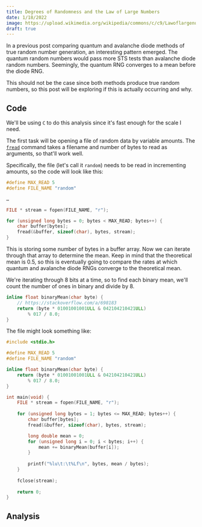 ```yaml
---
title: Degrees of Randomness and the Law of Large Numbers
date: 1/18/2022
image: https://upload.wikimedia.org/wikipedia/commons/c/c9/Lawoflargenumbers.svg
draft: true
---
```


In a previous post comparing quantum and avalanche diode methods of true random number generation, an interesting pattern emerged. The quantum random numbers would pass more STS tests than avalanche diode random numbers. Seemingly, the quantum RNG converges to a mean before the diode RNG.

This should not be the case since both methods produce true random numbers, so this post will be exploring if this is actually occurring and why.

## Code

We'll be using `C` to do this analysis since it's fast enough for the scale I need.

The first task will be opening a file of random data by variable amounts. The [`fread`](https://pubs.opengroup.org/onlinepubs/9699919799/functions/fread.html#tag_16_164) command takes a filename and number of bytes to read as arguments, so that'll work well.

Specifically, the file (let's call it `random`) needs to be read in incrementing amounts, so the code will look like this:
```c
#define MAX_READ 5
#define FILE_NAME "random"

…

FILE * stream = fopen(FILE_NAME, "r");

for (unsigned long bytes = 0; bytes < MAX_READ; bytes++) {
	char buffer[bytes];
	fread(&buffer, sizeof(char), bytes, stream);
}
```

This is storing some number of bytes in a buffer array. Now we can iterate through that array to determine the mean. Keep in mind that the theoretical mean is 0.5, so this is eventually going to compare the rates at which quantum and avalanche diode RNGs converge to the theoretical mean.

We're iterating through 8 bits at a time, so to find each binary mean, we'll count the number of ones in binary and divide by 8.

```c
inline float binaryMean(char byte) {
	// https://stackoverflow.com/a/698183
	return (byte * 01001001001ULL & 042104210421ULL) 
		% 017 / 8.0;
}
```

The file might look something like:
```c
#include <stdio.h>

#define MAX_READ 5
#define FILE_NAME "random"

inline float binaryMean(char byte) {
	return (byte * 01001001001ULL & 042104210421ULL) 
		% 017 / 8.0;
}

int main(void) {
	FILE * stream = fopen(FILE_NAME, "r");
	
	for (unsigned long bytes = 1; bytes <= MAX_READ; bytes++) {
		char buffer[bytes];
		fread(&buffer, sizeof(char), bytes, stream);

		long double mean = 0;
		for (unsigned long i = 0; i < bytes; i++) {
			mean += binaryMean(buffer[i]);
		}
		
		printf("%lu\t:\t%Lf\n", bytes, mean / bytes);
	}
	
	fclose(stream);
  
	return 0;
}

```

## Analysis

